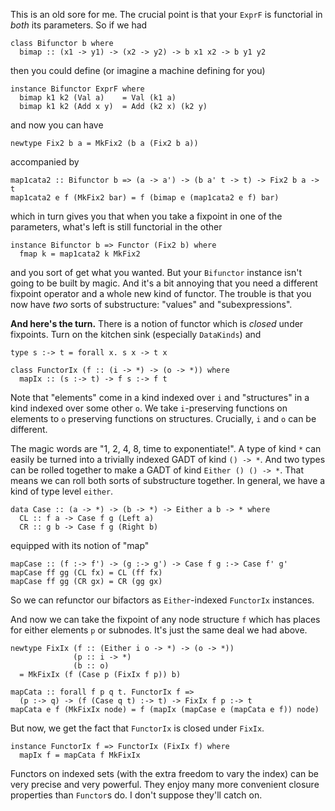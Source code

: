 This is an old sore for me. The crucial point is that your `ExprF` is functorial in *both* its parameters. So if we had

    class Bifunctor b where
      bimap :: (x1 -> y1) -> (x2 -> y2) -> b x1 x2 -> b y1 y2

then you could define (or imagine a machine defining for you)

    instance Bifunctor ExprF where
      bimap k1 k2 (Val a)    = Val (k1 a)
      bimap k1 k2 (Add x y)  = Add (k2 x) (k2 y)

and now you can have

    newtype Fix2 b a = MkFix2 (b a (Fix2 b a))

accompanied by

    map1cata2 :: Bifunctor b => (a -> a') -> (b a' t -> t) -> Fix2 b a -> t
    map1cata2 e f (MkFix2 bar) = f (bimap e (map1cata2 e f) bar)

which in turn gives you that when you take a fixpoint in one of the parameters, what's left is still functorial in the other

    instance Bifunctor b => Functor (Fix2 b) where
      fmap k = map1cata2 k MkFix2

and you sort of get what you wanted. But your `Bifunctor` instance isn't going to be built by magic. And it's a bit annoying that you need a different fixpoint operator and a whole new kind of functor. The trouble is that you now have *two* sorts of substructure: "values" and "subexpressions".

**And here's the turn.** There is a notion of functor which is *closed* under fixpoints. Turn on the kitchen sink (especially `DataKinds`) and

    type s :-> t = forall x. s x -> t x

    class FunctorIx (f :: (i -> *) -> (o -> *)) where
      mapIx :: (s :-> t) -> f s :-> f t

Note that "elements" come in a kind indexed over `i` and "structures" in a kind indexed over some other `o`. We take `i`-preserving functions on elements to `o` preserving functions on structures. Crucially, `i` and `o` can be different.

The magic words are "1, 2, 4, 8, time to exponentiate!". A type of kind `*` can easily be turned into a trivially indexed GADT of kind `() -> *`. And two types can be rolled together to make a GADT of kind `Either () () -> *`. That means we can roll both sorts of substructure together. In general, we have a kind of type level `either`.

    data Case :: (a -> *) -> (b -> *) -> Either a b -> * where
      CL :: f a -> Case f g (Left a)
      CR :: g b -> Case f g (Right b)

equipped with its notion of "map"

    mapCase :: (f :-> f') -> (g :-> g') -> Case f g :-> Case f' g'
    mapCase ff gg (CL fx) = CL (ff fx)
    mapCase ff gg (CR gx) = CR (gg gx)

So we can refunctor our bifactors as `Either`-indexed `FunctorIx` instances.

And now we can take the fixpoint of any node structure `f` which has places for either elements `p` or subnodes. It's just the same deal we had above.

    newtype FixIx (f :: (Either i o -> *) -> (o -> *))
                  (p :: i -> *)
                  (b :: o)
      = MkFixIx (f (Case p (FixIx f p)) b)

    mapCata :: forall f p q t. FunctorIx f =>
      (p :-> q) -> (f (Case q t) :-> t) -> FixIx f p :-> t
    mapCata e f (MkFixIx node) = f (mapIx (mapCase e (mapCata e f)) node)

But now, we get the fact that `FunctorIx` is closed under `FixIx`.

    instance FunctorIx f => FunctorIx (FixIx f) where
      mapIx f = mapCata f MkFixIx

Functors on indexed sets (with the extra freedom to vary the index) can be very precise and very powerful. They enjoy many more convenient closure properties than `Functor`s do. I don't suppose they'll catch on.
